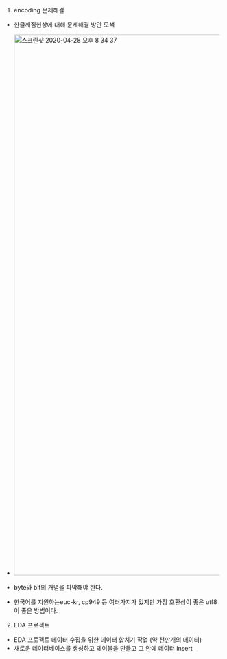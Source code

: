 1. encoding 문제해결
 - 한글깨짐현상에 대해 문제해결 방안 모색

 - <img width="1259" alt="스크린샷 2020-04-28 오후 8 34 37" src="https://user-images.githubusercontent.com/59719711/80482749-bf3d0f80-898f-11ea-97a0-4ee52ff7cd41.png">

 - byte와 bit의 개념을 파악해야 한다.
 - 한국어를 지원하는euc-kr, cp949 등 여러가지가 있지만 가장 호환성이 좋은 utf8이 좋은 방법이다.
 

2. EDA 프로젝트
 - EDA 프로젝트 데이터 수집을 위한 데이터 합치기 작업 (약 천만개의 데이터)
 - 새로운 데이터베이스를 생성하고 테이블을 만들고 그 안에 데이터 insert

